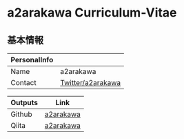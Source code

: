 # a2arakawa Curriculum-Vitae
## 基本情報

|PersonalInfo||
----|---- 
|Name|a2arakawa|
|Contact|[Twitter/a2arakawa](https://twitter.com/a2arakawa)|

|Outputs|Link|
----|---- 
|Github|[a2arakawa](https://github.com/a2arakawa)|
|Qiita|[a2arakawa](https://qiita.com/a2arakawa)|
